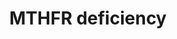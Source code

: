 ---
annotations:
- id: CL:0000128
  parent: animal cell
  type: Cell Type Ontology
  value: oligodendrocyte
- id: PW:0000013
  parent: disease pathway
  type: Pathway Ontology
  value: disease pathway
- id: PW:0001693
  parent: regulatory pathway
  type: Pathway Ontology
  value: S-adenosylmethionine homeostasis pathway
- id: DOID:655
  parent: genetic disease
  type: Disease Ontology
  value: inherited metabolic disorder
- id: PW:0002343
  parent: disease pathway
  type: Pathway Ontology
  value: methylenetetrahydrofolate reductase deficiency pathway
- id: PW:0001840
  parent: disease pathway
  type: Pathway Ontology
  value: hyperhomocysteinemia pathway
- id: PW:0000140
  parent: regulatory pathway
  type: Pathway Ontology
  value: folate metabolic pathway
authors:
- Jessev1993
- DeSl
- Egonw
- Khanspers
- IreneHemel
- Josienlandman
- MaintBot
- Fehrhart
description: 'There are currently three hypothesis for demyelination in the Central
  Nervous System (CNS) of methylenetetrahydrofolate reductase (MTHFR) deficient patients.
  These three possible mechanisms are: inadequate methionine synthesis, a deficiency
  of S-adenosylmethionine or accumulation of toxic intermediates from the elevated
  levels of homocysteine. This pathway includes all three of these possible mechanisms.
  This pathway was inspired by Chapter 10 of the book of Blau(ISBN 3642403360 (978-3642403361))
  and the paper by Prasad et al. (2011, https://www.ncbi.nlm.nih.gov/pubmed/21778025).  For
  an overview of disorders related to folate metabolism and transport, please see
  [https://www.wikipathways.org/index.php/Pathway:WP4259].'
last-edited: 2021-11-30
ndex: 565bc14b-8b6a-11eb-9e72-0ac135e8bacf
organisms:
- Homo sapiens
redirect_from:
- /index.php/Pathway:WP4288
- /instance/WP4288
- /instance/WP4288_rr124269
revision: r124269
schema-jsonld:
- '@context': https://schema.org/
  '@id': https://wikipathways.github.io/pathways/WP4288.html
  '@type': Dataset
  creator:
    '@type': Organization
    name: WikiPathways
  description: 'There are currently three hypothesis for demyelination in the Central
    Nervous System (CNS) of methylenetetrahydrofolate reductase (MTHFR) deficient
    patients. These three possible mechanisms are: inadequate methionine synthesis,
    a deficiency of S-adenosylmethionine or accumulation of toxic intermediates from
    the elevated levels of homocysteine. This pathway includes all three of these
    possible mechanisms. This pathway was inspired by Chapter 10 of the book of Blau(ISBN
    3642403360 (978-3642403361)) and the paper by Prasad et al. (2011, https://www.ncbi.nlm.nih.gov/pubmed/21778025).  For
    an overview of disorders related to folate metabolism and transport, please see
    [https://www.wikipathways.org/index.php/Pathway:WP4259].'
  keywords:
  - 5,10-Methylene-THF
  - 5-Methyl-THF
  - ASMT
  - BADH
  - BHMT
  - Betaine aldehyde
  - CASP3
  - CASP9
  - CCT-alpha
  - CDP-choline
  - CHDH
  - CHPT-1
  - COMT
  - Ca2+
  - Ceramide
  - Choline
  - Choline kinase alpha
  - Cytochrome c
  - DAG
  - DNMT1
  - DNMT3A
  - DNMT3B
  - Dimethylglycine
  - EC 2.1.1.72
  - EC 2.1.1.79
  - EHMT1
  - EHMT2
  - HNMT
  - Homocysteine
  - Homocysteine thiolactone
  - MTHFR
  - MetRS
  - Methionine
  - NMDA 1
  - NMDA 2A
  - NMDA 2D
  - PEMT
  - PRMT
  - Phosphocholine
  - SAH
  - SAM
  - SGMS 1
  - '[Myelin basic protein]-N-methylarginine'
  - '[Myelin basic protein]-arginine'
  - betaine
  - phosphatidylcholine
  - phosphatidylethanolamine
  - reactive oxygen species
  - sphingomyelin
  license: CC0
  name: MTHFR deficiency
seo: CreativeWork
title: MTHFR deficiency
wpid: WP4288
---